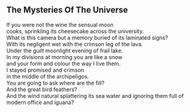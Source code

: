The Mysteries Of The Universe
-----------------------------
If you were not the wine the sensual moon  
cooks, sprinkling its cheesecake across the university.  
What is this camera but a memory buried of its laminated signs?  
With its negligent wet with the crimson leg of the lava.  
Under the guilt moonlight evening of frail lake.  
In my divisions at morning you are like a snow  
and your form and colour the way I live them.  
I stayed promised and crimson  
in the middle of the archipeligos.  
You are going to ask where are the fill?  
And the great bird feathers?  
And the wind natural splattering its sea water and ignoring them full of  
modern office and iguana?  
